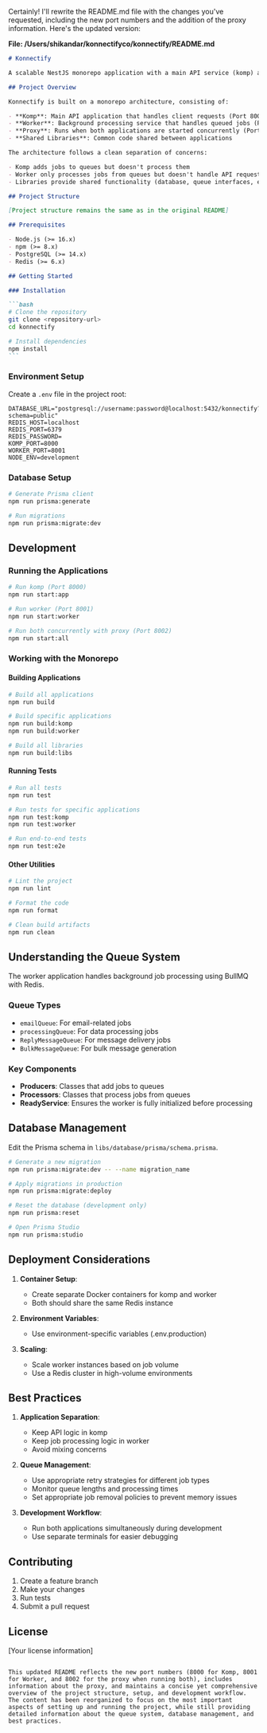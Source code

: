Certainly! I'll rewrite the README.md file with the changes you've requested, including the new port numbers and the addition of the proxy information. Here's the updated version:

**File: /Users/shikandar/konnectifyco/konnectify/README.md**

````markdown
# Konnectify

A scalable NestJS monorepo application with a main API service (komp) and background worker for job processing.

## Project Overview

Konnectify is built on a monorepo architecture, consisting of:

- **Komp**: Main API application that handles client requests (Port 8000)
- **Worker**: Background processing service that handles queued jobs (Port 8001)
- **Proxy**: Runs when both applications are started concurrently (Port 8002)
- **Shared Libraries**: Common code shared between applications

The architecture follows a clean separation of concerns:

- Komp adds jobs to queues but doesn't process them
- Worker only processes jobs from queues but doesn't handle API requests
- Libraries provide shared functionality (database, queue interfaces, etc.)

## Project Structure

[Project structure remains the same as in the original README]

## Prerequisites

- Node.js (>= 16.x)
- npm (>= 8.x)
- PostgreSQL (>= 14.x)
- Redis (>= 6.x)

## Getting Started

### Installation

```bash
# Clone the repository
git clone <repository-url>
cd konnectify

# Install dependencies
npm install
```
````

### Environment Setup

Create a `.env` file in the project root:

```
DATABASE_URL="postgresql://username:password@localhost:5432/konnectify?schema=public"
REDIS_HOST=localhost
REDIS_PORT=6379
REDIS_PASSWORD=
KOMP_PORT=8000
WORKER_PORT=8001
NODE_ENV=development
```

### Database Setup

```bash
# Generate Prisma client
npm run prisma:generate

# Run migrations
npm run prisma:migrate:dev
```

## Development

### Running the Applications

```bash
# Run komp (Port 8000)
npm run start:app

# Run worker (Port 8001)
npm run start:worker

# Run both concurrently with proxy (Port 8002)
npm run start:all
```

### Working with the Monorepo

#### Building Applications

```bash
# Build all applications
npm run build

# Build specific applications
npm run build:komp
npm run build:worker

# Build all libraries
npm run build:libs
```

#### Running Tests

```bash
# Run all tests
npm run test

# Run tests for specific applications
npm run test:komp
npm run test:worker

# Run end-to-end tests
npm run test:e2e
```

#### Other Utilities

```bash
# Lint the project
npm run lint

# Format the code
npm run format

# Clean build artifacts
npm run clean
```

## Understanding the Queue System

The worker application handles background job processing using BullMQ with Redis.

### Queue Types

- `emailQueue`: For email-related jobs
- `processingQueue`: For data processing jobs
- `ReplyMessageQueue`: For message delivery jobs
- `BulkMessageQueue`: For bulk message generation

### Key Components

- **Producers**: Classes that add jobs to queues
- **Processors**: Classes that process jobs from queues
- **ReadyService**: Ensures the worker is fully initialized before processing

## Database Management

Edit the Prisma schema in `libs/database/prisma/schema.prisma`.

```bash
# Generate a new migration
npm run prisma:migrate:dev -- --name migration_name

# Apply migrations in production
npm run prisma:migrate:deploy

# Reset the database (development only)
npm run prisma:reset

# Open Prisma Studio
npm run prisma:studio
```

## Deployment Considerations

1. **Container Setup**:

   - Create separate Docker containers for komp and worker
   - Both should share the same Redis instance

2. **Environment Variables**:

   - Use environment-specific variables (.env.production)

3. **Scaling**:
   - Scale worker instances based on job volume
   - Use a Redis cluster in high-volume environments

## Best Practices

1. **Application Separation**:

   - Keep API logic in komp
   - Keep job processing logic in worker
   - Avoid mixing concerns

2. **Queue Management**:

   - Use appropriate retry strategies for different job types
   - Monitor queue lengths and processing times
   - Set appropriate job removal policies to prevent memory issues

3. **Development Workflow**:
   - Run both applications simultaneously during development
   - Use separate terminals for easier debugging

## Contributing

1. Create a feature branch
2. Make your changes
3. Run tests
4. Submit a pull request

## License

[Your license information]

```

This updated README reflects the new port numbers (8000 for Komp, 8001 for Worker, and 8002 for the proxy when running both), includes information about the proxy, and maintains a concise yet comprehensive overview of the project structure, setup, and development workflow. The content has been reorganized to focus on the most important aspects of setting up and running the project, while still providing detailed information about the queue system, database management, and best practices.
```
